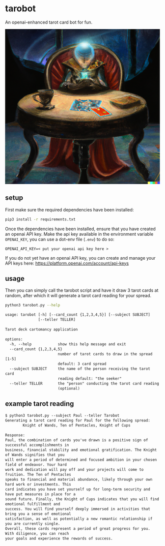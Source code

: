 # tarobot
An openai-enhanced tarot card bot for fun.

![dall-e oil painting of a fortune-telling robot reading a tarot card spread while sitting at a round table with a glowing crystal ball in a dark room](docs/tarobot%20portrait.png)

## setup
First make sure the required dependencies have been installed:
```sh
pip3 install -r requirements.txt
```

Once the dependencies have been installed, ensure that you have created an openai API key. Make the
api key available in the environment variable `OPENAI_KEY`, you can use a dot-env file (`.env`) to
do so:
```env
OPENAI_API_KEY=< put your openai api key here >
```

If you do not yet have an openai API key, you can create and manage your API keys here:
https://platform.openai.com/account/api-keys


## usage
Then you can simply call the tarobot script and have it draw 3 tarot cards at random, after which
it will generate a tarot card reading for your spread.
```sh
python3 tarobot.py --help
```
```text
usage: tarobot [-h] [--card_count {1,2,3,4,5}] [--subject SUBJECT]
               [--teller TELLER]

Tarot deck cartomancy application

options:
  -h, --help            show this help message and exit
  --card_count {1,2,3,4,5}
                        number of tarot cards to draw in the spread [1-5]
                        default: 3 card spread
  --subject SUBJECT     the name of the person receiving the tarot card
                        reading default: "the seeker"
  --teller TELLER       the "person" conducting the tarot card reading
                        (optional)
```

## example tarot reading
```text
$ python3 tarobot.py --subject Paul --teller Tarobot
Generating a tarot card reading for Paul for the following spread:
        Knight of Wands, Ten of Pentacles, Knight of Cups

Response:
Paul, the combination of cards you've drawn is a positive sign of successful accomplishments in
business, financial stability and emotional gratification. The Knight of Wands signifies that you
will enter a period of determined and focused ambition in your chosen field of endeavor. Your hard
work and dedication will pay off and your projects will come to fruition. The Ten of Pentacles
speaks to financial and material abundance, likely through your own hard work or investments. This
card indicates you have set yourself up for long-term security and have put measures in place for a
sound future. Finally, the Knight of Cups indicates that you will find emotional fulfillment and
success. You will find yourself deeply immersed in activities that bring you a sense of emotional
satisfaction, as well as potentially a new romantic relationship if you are currently single.
Overall, these cards represent a period of great progress for you. With diligence, you can reach
your goals and experience the rewards of success.
```
